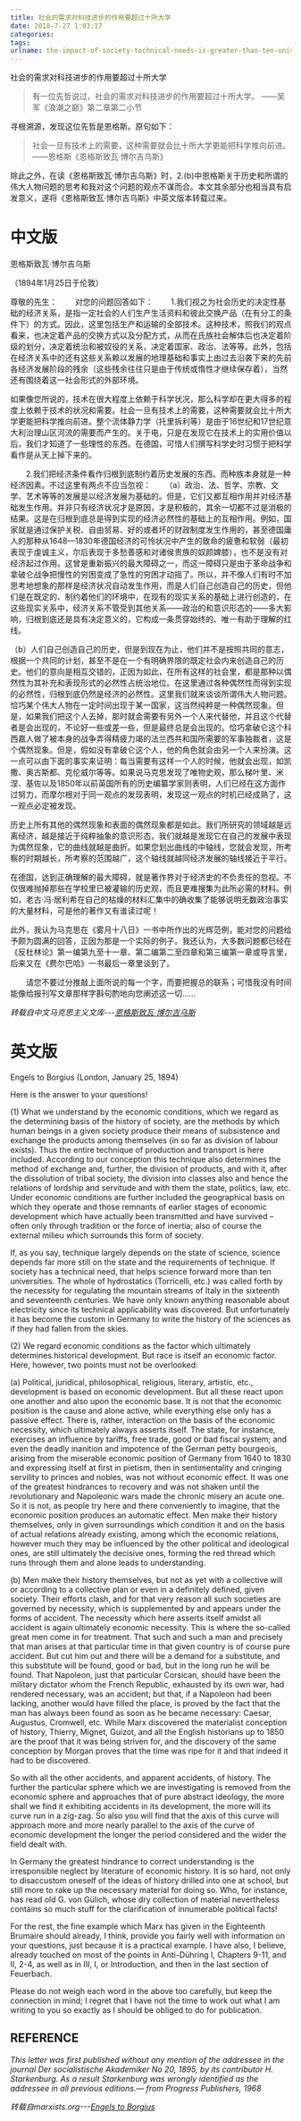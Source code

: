```yaml
---
title: 社会的需求对科技进步的作用要超过十所大学
date: 2018-7-27 1:03:17
categories:
tags:
urlname: the-impact-of-society-technical-needs-is-greater-than-ten-universities
---
```

社会的需求对科技进步的作用要超过十所大学

> 有一位先哲说过，社会的需求对科技进步的作用要超过十所大学。
——吴军《浪潮之巅》第二章第二小节

寻根溯源，发现这位先哲是恩格斯。原句如下：

> 社会一旦有技术上的需要，这种需要就会比十所大学更能把科学推向前进。
——恩格斯《恩格斯致瓦·博尔吉乌斯》

除此之外，在读《恩格斯致瓦·博尔吉乌斯》时，2.(b)中恩格斯关于历史和所谓的伟大人物问题的思考和我对这个问题的观点不谋而合。本文其余部分也相当具有启发意义，遂将《恩格斯致瓦·博尔吉乌斯》中英文版本转载过来。

# 中文版
恩格斯致瓦·博尔吉乌斯

（1894年1月25日于伦敦）

尊敬的先生：
　　对您的问题回答如下：
　　1.我们视之为社会历史的决定性基础的经济关系，是指一定社会的人们生产生活资料和彼此交换产品（在有分工的条件下）的方式。因此，这里包括生产和运输的全部技术。这种技术，照我们的观点看来，也决定着产品的交换方式以及分配方式，从而在氏族社会解体后也决定着阶级的划分，决定着统治和被奴役的关系，决定着国家、政治、法等等。此外，包括在经济关系中的还有这些关系赖以发展的地理基础和事实上由过去沿袭下来的先前各经济发展阶段的残余（这些残余往往只是由于传统或惰性才继续保存着），当然还有围绕着这一社会形式的外部环境。

如果像您所说的，技术在很大程度上依赖于科学状况，那么科学却在更大得多的程度上依赖于技术的状况和需要。社会一旦有技术上的需要，这种需要就会比十所大学更能把科学推向前进。整个流体静力学（托里拆利等）是由于16世纪和17世纪意大利治理山区河流的需要而产生的。关于电，只是在发现它在技术上的实用价值以后，我们才知道了一些理性的东西。在德国，可惜人们撰写科学史时习惯于把科学看作是从天上掉下来的。

　　2.我们把经济条件看作归根到底制约着历史发展的东西。而种族本身就是一种经济因素。不过这里有两点不应当忽视：
　　（a）政治、法、哲学、宗教、文学、艺术等等的发展是以经济发展为基础的。但是，它们又都互相作用并对经济基础发生作用。并非只有经济状况才是原因，才是积极的，其余一切都不过是消极的结果。这是在归根到底总是得到实现的经济必然性的基础上的互相作用。例如，国家就是通过保护关税、自由贸易、好的或者坏的财政制度发生作用的，甚至德国庸人的那种从1648—1830年德国经济的可怜状况中产生的致命的疲惫和软弱（最初表现于虔诚主义，尔后表现于多愁善感和对诸侯贵族的奴颜婢膝），也不是没有对经济起过作用。这曾是重新振兴的最大障碍之一，而这一障碍只是由于革命战争和拿破仑战争把慢性的穷困变成了急性的穷困才动摇了。所以，并不像人们有时不加思考地想象的那样是经济状况自动发生作用，而是人们自己创造自己的历史，但他们是在既定的、制约着他们的环境中，在现有的现实关系的基础上进行创造的，在这些现实关系中，经济关系不管受到其他关系——政治的和意识形态的——多大影响，归根到底还是具有决定意义的，它构成一条贯穿始终的、唯一有助于理解的红线。

（b）人们自己创造自己的历史，但是到现在为止，他们并不是按照共同的意志，根据一个共同的计划，甚至不是在一个有明确界限的既定社会内来创造自己的历史。他们的意向是相互交错的，正因为如此，在所有这样的社会里，都是那种以偶然性为其补充和表现形式的必然性占统治地位。在这里通过各种偶然性而得到实现的必然性，归根到底仍然是经济的必然性。这里我们就来谈谈所谓伟大人物问题。恰巧某个伟大人物在一定时间出现于某一国家，这当然纯粹是一种偶然现象。但是，如果我们把这个人去掉，那时就会需要有另外一个人来代替他，并且这个代替者是会出现的，不论好一些或差一些，但是最终总是会出现的。恰巧拿破仑这个科西嘉人做了被本身的战争弄得精疲力竭的法兰西共和国所需要的军事独裁者，这是个偶然现象。但是，假如没有拿破仑这个人，他的角色就会由另一个人来扮演。这一点可以由下面的事实来证明：每当需要有这样一个人的时候，他就会出现，如凯撒、奥古斯都、克伦威尔等等。如果说马克思发现了唯物史观，那么梯叶里、米涅、基佐以及1850年以前英国所有的历史编纂学家则表明，人们已经在这方面作过努力，而摩尔根对于同一观点的发现表明，发现这一观点的时机已经成熟了，这一观点必定被发现。

历史上所有其他的偶然现象和表面的偶然现象都是如此。我们所研究的领域越是远离经济，越是接近于纯粹抽象的意识形态，我们就越是发现它在自己的发展中表现为偶然现象，它的曲线就越是曲折。如果您划出曲线的中轴线，您就会发现，所考察的时期越长，所考察的范围越广，这个轴线就越同经济发展的轴线接近于平行。

在德国，达到正确理解的最大障碍，就是著作界对于经济史的不负责任的忽视。不仅很难抛掉那些在学校里已被灌输的历史观，而且更难搜集为此所必需的材料。例如，老古·冯·居利希在自己的枯燥的材料汇集中的确收集了能够说明无数政治事实的大量材料，可是他的著作又有谁读过呢！

此外，我认为马克思在《雾月十八日》一书中所作出的光辉范例，能对您的问题给予颇为圆满的回答，正因为那是一个实际的例子。我还认为，大多数问题都已经在《反杜林论》第一编第九至十一章、第二编第二至四章和第三编第一章或导言里，后来又在《费尔巴哈》一书最后一章里谈到了。

　　请您不要过分推敲上面所说的每一个字，而要把握总的联系；可惜我没有时间能像给报刊写文章那样字斟句酌地向您阐述这一切……

*转载自中文马克思主义文库---[恩格斯致瓦·博尔吉乌斯][1]*

# 英文版
Engels to Borgius
(London, January 25, 1894)

Here is the answer to your questions!

(1) What we understand by the economic conditions, which we regard as the determining basis of the history of society, are the methods by which human beings in a given society produce their means of subsistence and exchange the products among themselves (in so far as division of labour exists). Thus the entire technique of production and transport is here included. According to our conception this technique also determines the method of exchange and, further, the division of products, and with it, after the dissolution of tribal society, the division into classes also and hence the relations of lordship and servitude and with them the state, politics, law, etc. Under economic conditions are further included the geographical basis on which they operate and those remnants of earlier stages of economic development which have actually been transmitted and have survived – often only through tradition or the force of inertia; also of course the external milieu which surrounds this form of society.

If, as you say, technique largely depends on the state of science, science depends far more still on the state and the requirements of technique. If society has a technical need, that helps science forward more than ten universities. The whole of hydrostatics (Torricelli, etc.) was called forth by the necessity for regulating the mountain streams of Italy in the sixteenth and seventeenth centuries. We have only known anything reasonable about electricity since its technical applicability was discovered. But unfortunately it has become the custom in Germany to write the history of the sciences as if they had fallen from the skies.

(2) We regard economic conditions as the factor which ultimately determines historical development. But race is itself an economic factor. Here, however, two points must not be overlooked:

(a) Political, juridical, philosophical, religious, literary, artistic, etc., development is based on economic development. But all these react upon one another and also upon the economic base. It is not that the economic position is the cause and alone active, while everything else only has a passive effect. There is, rather, interaction on the basis of the economic necessity, which ultimately always asserts itself. The state, for instance, exercises an influence by tariffs, free trade, good or bad fiscal system; and even the deadly inanition and impotence of the German petty bourgeois, arising from the miserable economic position of Germany from 1640 to 1830 and expressing itself at first in pietism, then in sentimentality and cringing servility to princes and nobles, was not without economic effect. It was one of the greatest hindrances to recovery and was not shaken until the revolutionary and Napoleonic wars made the chronic misery an acute one. So it is not, as people try here and there conveniently to imagine, that the economic position produces an automatic effect. Men make their history themselves, only in given surroundings which condition it and on the basis of actual relations already existing, among which the economic relations, however much they may be influenced by the other political and ideological ones, are still ultimately the decisive ones, forming the red thread which runs through them and alone leads to understanding.

(b) Men make their history themselves, but not as yet with a collective will or according to a collective plan or even in a definitely defined, given society. Their efforts clash, and for that very reason all such societies are governed by necessity, which is supplemented by and appears under the forms of accident. The necessity which here asserts itself amidst all accident is again ultimately economic necessity. This is where the so-called great men come in for treatment. That such and such a man and precisely that man arises at that particular time in that given country is of course pure accident. But cut him out and there will be a demand for a substitute, and this substitute will be found, good or bad, but in the long run he will be found. That Napoleon, just that particular Corsican, should have been the military dictator whom the French Republic, exhausted by its own war, had rendered necessary, was an accident; but that, if a Napoleon had been lacking, another would have filled the place, is proved by the fact that the man has always been found as soon as he became necessary: Caesar, Augustus, Cromwell, etc. While Marx discovered the materialist conception of history, Thierry, Mignet, Guizot, and all the English historians up to 1850 are the proof that it was being striven for, and the discovery of the same conception by Morgan proves that the time was ripe for it and that indeed it had to be discovered.

So with all the other accidents, and apparent accidents, of history. The further the particular sphere which we are investigating is removed from the economic sphere and approaches that of pure abstract ideology, the more shall we find it exhibiting accidents in its development, the more will its curve run in a zig-zag. So also you will find that the axis of this curve will approach more and more nearly parallel to the axis of the curve of economic development the longer the period considered and the wider the field dealt with.

In Germany the greatest hindrance to correct understanding is the irresponsible neglect by literature of economic history. It is so hard, not only to disaccustom oneself of the ideas of history drilled into one at school, but still more to rake up the necessary material for doing so. Who, for instance, has read old G. von Gülich, whose dry collection of material nevertheless contains so much stuff for the clarification of innumerable political facts!

For the rest, the fine example which Marx has given in the Eighteenth Brumaire should already, I think, provide you fairly well with information on your questions, just because it is a practical example. I have also, I believe, already touched on most of the points in Anti-Dühring I, Chapters 9-11, and II, 2-4, as well as in III, I, or Introduction, and then in the last section of Feuerbach.

Please do not weigh each word in the above too carefully, but keep the connection in mind; I regret that I have not the time to work out what I am writing to you so exactly as I should be obliged to do for publication.

## REFERENCE
*This letter was first published without any mention of the addressee in the journal Der socialistische Akademiker No 20, 1895, by its contributor H. Starkenburg. As a result Starkenburg was wrongly identified as the addressee in all previous editions.— from Progress Publishers, 1968*

*转载自marxists.org---[Engels to Borgius][2]*


[1]: https://www.marxists.org/chinese/engels/marxist.org-chinese-engels-1894-1-25.htm "恩格斯致瓦·博尔吉乌斯"
[2]: https://www.marxists.org/archive/marx/works/1894/letters/94_01_25.htm#n1 "Engels to Borgius"